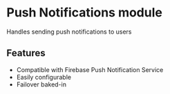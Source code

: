 # Push Notifications module
Handles sending push notifications to users

## Features
- Compatible with Firebase Push Notification Service
- Easily configurable
- Failover baked-in
